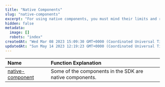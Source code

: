 ```yaml
---
title: "Native Components"
slug: "native-components"
excerpt: "For using native components, you must mind their limits and restriction."
hidden: false
metadata: 
  image: []
  robots: "index"
createdAt: "Wed Mar 08 2023 15:09:30 GMT+0000 (Coordinated Universal Time)"
updatedAt: "Sun May 14 2023 12:19:23 GMT+0000 (Coordinated Universal Time)"
---
```

| Name                                     | Function Explanation                                     |
| :--------------------------------------- | :------------------------------------------------------- |
| [native-component](doc:native-component) | Some of the components in the SDK are native components. |
